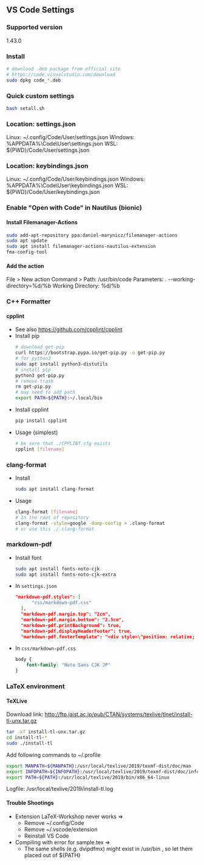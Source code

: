 ## VS Code Settings

### Supported version
1.43.0

### Install
```bash
# download .deb package from official site
# https://code.visualstudio.com/download
sudo dpkg code_*.deb
```

### Quick custom settings
```bash
bash setall.sh
```

### Location: settings.json
Linux:
~/.config/Code/User/settings.json
Windows:
%APPDATA%\Code\User\settings.json
WSL:
${PWD}/Code/User/settings.json

### Location: keybindings.json
Linux:
~/.config/Code/User/keybindings.json
Windows:
%APPDATA%\Code\User\keybindings.json
WSL:
${PWD}/Code/User/keybindings.json

### Enable "Open with Code" in Nautilus (bionic)
#### Install Filemanager-Actions
```bash
sudo add-apt-repository ppa:daniel-marynicz/filemanager-actions
sudo apt update
sudo apt install filemanager-actions-nautilus-extension
fma-config-tool
```
#### Add the action
File > New action
Command >
Path: /usr/bin/code
Parameters: . --working-directory=%d/%b
Working Directory: %d/%b

### C++ Formatter
#### cpplint
- See also https://github.com/cpplint/cpplint
- Install pip
  ````bash
  # download get-pip
  curl https://bootstrap.pypa.io/get-pip.py -o get-pip.py
  # for python3
  sudo apt install python3-distutils
  # install pip
  python3 get-pip.py
  # remove trash
  rm get-pip.py
  # may need to add path
  export PATH=${PATH}:~/.local/bin
  ````
- Install cpplint
  ````bash
  pip install cpplint
  ````
- Usage (simplest)
  ````bash
  # be sure that ./CPPLINT.cfg exists
  cpplint [filename]
  ````

### clang-format
- Install
  ````bash
  sudo apt install clang-format
  ````

- Usage
  ````bash
  clang-format [filename]
  # In the root of repository
  clang-format -style=google -dump-config > .clang-format
  # or use this ./.clang-format
  ````

### markdown-pdf
- Install font
  ````bash
  sudo apt install fonts-noto-cjk
  sudo apt install fonts-noto-cjk-extra
  ````
- In `settings.json`
  ````json
  "markdown-pdf.styles": [
        "css/markdown-pdf.css"
    ],
    "markdown-pdf.margin.top": "2cm",
    "markdown-pdf.margin.bottom": "2.5cm",
    "markdown-pdf.printBackground": true,
    "markdown-pdf.displayHeaderFooter": true,
    "markdown-pdf.footerTemplate": "<div style=\"position: relative; margin-top: 0.5cm; margin-left: 1cm; margin-right: 1cm; width: 100%; opacity: 0.5;\"><img style=\"height: 48px;\" src=\"data:image/png;base64,LOGO_BASE64ENCODED\" /></div><div style=\"position: relative; margin-top: 0.5cm; margin-bottom: 0.5cm; margin-left: 1cm; margin-right: 1cm; font-size: 9px; width: 100%;\"><div style=\"position: absolute; width: 100%; top: 0.3cm; text-align: right;\">p.<span class='pageNumber'></span></div></div>"
  ````
- In `css/markdown-pdf.css`
  ````css
  body {
      font-family: "Noto Sans CJK JP"
  }
  ````

### LaTeX environment
#### TeXLive
Download link: http://ftp.jaist.ac.jp/pub/CTAN/systems/texlive/tlnet/install-tl-unx.tar.gz
```bash
tar -xf install-tl-unx.tar.gz
cd install-tl-*
sudo ./install-tl
```
Add following commands to ~/.profile
```bash
export MANPATH=${MANPATH}:/usr/local/texlive/2019/texmf-dist/doc/man
export INFOPATH=${INFOPATH}:/usr/local/texlive/2019/texmf-dist/doc/info
export PATH=${PATH}:/usr/local/texlive/2019/bin/x86_64-linux
```
Logfile:
/usr/local/texlive/2019/install-tl.log

#### Trouble Shootings
- Extension LaTeX-Workshop never works =>
  - Remove ~/.config/Code
  - Remove ~/.vscode/extension
  - Reinstall VS Code
- Compiling with error for sample.tex =>
  - The same shells (e.g. dvipdfmx) might exist in /usr/bin , so let them placed out of ${PATH}
